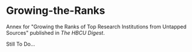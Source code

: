 # Growing-the-Ranks
Annex for "Growing the Ranks of Top Research Institutions from Untapped Sources" published in *The HBCU Digest*.


Still To Do...
